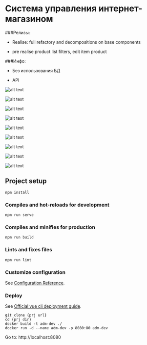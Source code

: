 # Система управления интернет-магазином

###Релизы:

- Realise: full refactory and decompositions on base components

- pre realise product list filters, edit item product

###Инфо:

- Без использования БД

- API 



![alt text](https://b.radikal.ru/b37/2010/b7/b3c0acd1f5d2.jpg)

![alt text](https://d.radikal.ru/d00/2010/ae/89c8202ed7b0.jpg)

![alt text](https://b.radikal.ru/b25/2010/22/e6f9c2ef6263.jpg)

![alt text](https://b.radikal.ru/b37/2010/b7/b3c0acd1f5d2.jpg)

![alt text](https://c.radikal.ru/c41/2010/27/5034e10d2162.jpg)

![alt text](https://a.radikal.ru/a38/2010/14/714bde2a1632.jpg)

![alt text](https://a.radikal.ru/a39/2010/4c/4e9ed49ade33.jpg)

![alt text](https://b.radikal.ru/b01/2010/e5/a5bc13409380.jpg)

![alt text](https://c.radikal.ru/c33/2010/1c/fa7b9da9fab5.jpg)


## Project setup
```
npm install
```

### Compiles and hot-reloads for development
```
npm run serve
```

### Compiles and minifies for production
```
npm run build
```

### Lints and fixes files
```
npm run lint
```

### Customize configuration
See [Configuration Reference](https://cli.vuejs.org/config/).

### Deploy
See [Official vue cli deployment guide](https://cli.vuejs.org/guide/deployment.html#docker-nginx).
```
git clone {prj url}
cd {prj dir}
docker build -t adm-dev ./
docker run -d --name adm-dev -p 8080:80 adm-dev
```
Go to: http://localhost:8080
